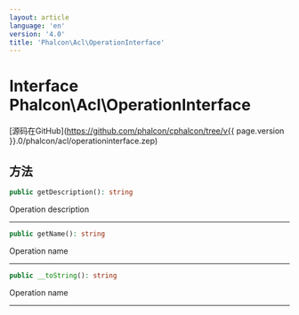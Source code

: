 ```yaml
---
layout: article
language: 'en'
version: '4.0'
title: 'Phalcon\Acl\OperationInterface'
---
```

# Interface **Phalcon\Acl\OperationInterface**

[源码在GitHub](https://github.com/phalcon/cphalcon/tree/v{{ page.version }}.0/phalcon/acl/operationinterface.zep)

## 方法

```php
public getDescription(): string
```

Operation description

* * *

```php
public getName(): string
```

Operation name

* * *

```php
public __toString(): string
```

Operation name

* * *